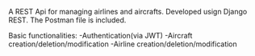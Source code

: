 A REST Api for managing airlines and aircrafts. Developed usign Django REST. The Postman file is included.

Basic functionalities:
-Authentication(via JWT)
-Aircraft creation/deletion/modification
-Airline creation/deletion/modification
